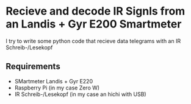 # Recieve and decode IR Signls from an Landis + Gyr E200 Smartmeter
I try to write some python code that recieve data telegrams
with an IR Schreib-/Lesekopf

## Requirements
- SMartmeter Landis + Gyr E220
- Raspberry Pi (in my case Zero W)
- IR Schreib-/Lesekopf (in my case an hichi with USB)

